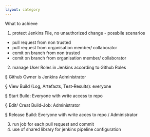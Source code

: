 ```yaml
---
layout: category
---
```


What to achieve

1. protect Jenkins File, no unauthorized change - possbile scenarios
* pull request  from non trusted
* pull request from organisation member/ collaborator
* comit on branch from non trusted
* comit on branch from organisation member/ collaborator

2. manage User Roles in Jenkins according to Github Roles

  § Github Owner is Jenkins Administrator

  §  View Build (Log, Artefacts, Test-Results): everyone
  
  §  Start Build: Everyone with write access to repo
  
  §  Edit/ Creat Build-Job: Administrator
  
  §  Release Build: Everyone with write acces to repo / Administrator 

3. run job for each pull request and commit 
4. use of shared library for jenkins pipeline configuration
